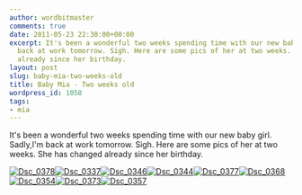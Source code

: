 ```yaml
---
author: wordbitmaster
comments: true
date: 2011-05-23 22:30:00+00:00
excerpt: It's been a wonderful two weeks spending time with our new baby girl. Sadly,I'm
  back at work tomorrow. Sigh. Here are some pics of her at two weeks. She has changed
  already since her birthday.
layout: post
slug: baby-mia-two-weeks-old
title: Baby Mia - Two weeks old
wordpress_id: 1058
tags:
- mia
---
```


It's been a wonderful two weeks spending time with our new baby girl. Sadly,I'm back at work tomorrow. Sigh. Here are some pics of her at two weeks. She has changed already since her birthday.

[![Dsc_0378](http://wordbitarchives.files.wordpress.com/2013/02/dsc_0378-scaled-1000.jpg?w=300)](http://wordbitarchives.files.wordpress.com/2013/02/dsc_0378-scaled-1000.jpg)[![Dsc_0337](http://wordbitarchives.files.wordpress.com/2013/02/dsc_0337-scaled-1000.jpg?w=300)](http://wordbitarchives.files.wordpress.com/2013/02/dsc_0337-scaled-1000.jpg)[![Dsc_0346](http://wordbitarchives.files.wordpress.com/2013/02/dsc_0346-scaled-1000.jpg?w=300)](http://wordbitarchives.files.wordpress.com/2013/02/dsc_0346-scaled-1000.jpg)[![Dsc_0344](http://wordbitarchives.files.wordpress.com/2013/02/dsc_0344-scaled-1000.jpg?w=300)](http://wordbitarchives.files.wordpress.com/2013/02/dsc_0344-scaled-1000.jpg)[![Dsc_0377](http://wordbitarchives.files.wordpress.com/2013/02/dsc_0377-scaled-1000.jpg?w=300)](http://wordbitarchives.files.wordpress.com/2013/02/dsc_0377-scaled-1000.jpg)[![Dsc_0368](http://wordbitarchives.files.wordpress.com/2013/02/dsc_0368-scaled-1000.jpg?w=300)](http://wordbitarchives.files.wordpress.com/2013/02/dsc_0368-scaled-1000.jpg)[![Dsc_0354](http://wordbitarchives.files.wordpress.com/2013/02/dsc_0354-scaled-1000.jpg?w=300)](http://wordbitarchives.files.wordpress.com/2013/02/dsc_0354-scaled-1000.jpg)[![Dsc_0373](http://wordbitarchives.files.wordpress.com/2013/02/dsc_0373-scaled-1000.jpg?w=300)](http://wordbitarchives.files.wordpress.com/2013/02/dsc_0373-scaled-1000.jpg)[![Dsc_0357](http://wordbitarchives.files.wordpress.com/2013/02/dsc_0357-scaled-1000.jpg?w=300)](http://wordbitarchives.files.wordpress.com/2013/02/dsc_0357-scaled-1000.jpg)
